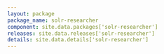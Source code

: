 ```yaml
---
layout: package
package_name: solr-researcher
component: site.data.packages['solr-researcher']
releases: site.data.releases['solr-researcher']
details: site.data.details['solr-researcher']
---
```

